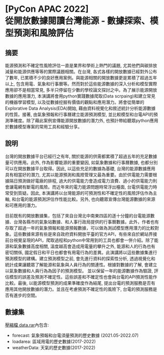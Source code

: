 # [PyCon APAC 2022] <br> 從開放數據閱讀台灣能源 - 數據探索、模型預測和風險評估 

## 摘要
能源預測和不確定性風險評估一直是業界和學術上熱門的議題, 尤其他們與碳排放減量和能源供應等等的實際議題相關。在台灣, 各式各樣的開放數據已經對外公布了數年, 已累積不少的良好應用案例。與能源相關的開放數據更是累積了超過五年以上, 包含用電、氣象和行事曆等。然而對於這些能源數據的深入分析和模型實際應用卻不是相當常見, 多半只停留在少數的學校論文探討之中。為了展示能源開放數據的應用潛力, 本演講將會用python實踐數據爬取(Data scrpaing)和建立常見的機器學習模型, 以及從數據挖掘有價值的觀點和應用潛力。將會從簡單的Explorative Data Analysis(EDA)開始, 藉由資料視覺化和敘述統計分析能源數據的性質。接著, 由氣象預報和行事曆建立能源預測模型, 並比較模型和台電API的預測準確度。除了藉此案例宣傳能源開放數據的潛力外, 也預計帶給聽眾python應用於數據模型專案的常用工具和經驗分享。

## 說明
台灣的開放數據平台已經行之有年, 關於能源的供需都累積了超過五年的充足數據量可供應用。此外, 作為影響能源的重要變因, 如氣象數據和行事曆數據, 也都分別可以在開放數據平台取得。因此, 以這些充足的數據為基礎, 台灣的能源數據應用具有相當好的潛力, 尤其以能源預測和風險管理又最為重要。由於供電能力需要根據隔日預測做好電廠的排程, 過大的供電能力會造成電力浪費、過小的供電能力則會讓電網有斷電的風險。而近年來的電力能源問題時常浮出檯面, 台電供電能力時常受到質疑。因此, 本演講將以台灣能源的可預測性和不確定性的風險評估作為主軸, 和台電的能源預測評估作性能比較。另外, 也向聽眾宣傳台灣能源數據的來源和可應用的潛力。

目前既有的開放數據集，包括了來自台灣北中南東四區的逐十分鐘的台電能源數據、台灣各縣市的氣象站數據、和人事行政局提供的行事曆數據。此外，作者也有存取了超過一年的氣象預報和能源預報數據，可以做為測試模型應用潛力的比較對象。這些數據來源有些是來自政府資料開放平臺的官方API，有些來自於網站界接前台視覺呈現的API，爬取過程和python中常用到的工具也都會一併介紹。除了能源和氣象數據高度相關, 溫度越高會造成用電量的攀升之外, 能源和人的行為也有密切關係, 國定假日和平日也都會有用電行為的差異。此演講將以這些數據集進行預測模型的建構。建立預測模型之前, 會先進行資料的探索性分析, 透過視覺化和統計成果讓聽眾了解能源和氣象與人員行為的關連性。根據對數據的了解, 會建立以氣象數據和人員行為為因子的預測模型。 並以保留一年的能源數據作為驗證, 評估模型的誤差及預測不確定性。這些誤差和不確定性也會與台電的API預測性能作比較。最後, 以能源模型預測的成果準確度作為結尾, 提出台電的預測服務是否有應用其他開放數據的潛力。並且在考慮預測不確定性的風險下, 台電的預測服務是否有進步的空間。

## 數據集
[壓縮檔 data.rar](https://github.com/PatrickFu0302/pycon2022_taiwan_energy/blob/main/data.rar)內包含:
- forecast: 氣象預報和台電須量預測的歷史數據 (2021.05-2022.07)
- loadarea: 區域用電的歷史數據(2017-2022)
- weatherData: 天氣的歷史數據(2017-2022)
